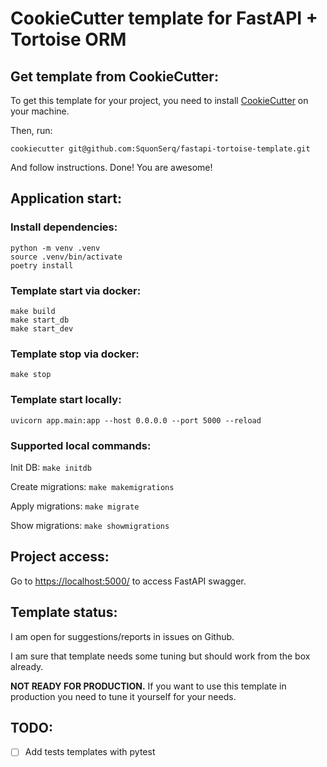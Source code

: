 # CookieCutter template for FastAPI + Tortoise ORM

## Get template from CookieCutter:

To get this template for your project, you need to install [CookieCutter](https://github.com/cookiecutter/cookiecutter?tab=readme-ov-file#installation) on your machine.

Then, run:

```
cookiecutter git@github.com:SquonSerq/fastapi-tortoise-template.git
```

And follow instructions. Done! You are awesome!

## Application start:

### Install dependencies:
```
python -m venv .venv
source .venv/bin/activate
poetry install
```

### Template start via docker:
```
make build
make start_db
make start_dev
```

### Template stop via docker:

`make stop`

### Template start locally:

`uvicorn app.main:app --host 0.0.0.0 --port 5000 --reload`

### Supported local commands:

Init DB: `make initdb`

Create migrations: `make makemigrations`

Apply migrations: `make migrate`

Show migrations: `make showmigrations`

## Project access:

Go to [https://localhost:5000/](https://localhost:5000/) to access FastAPI swagger.

## Template status:

I am open for suggestions/reports in issues on Github.

I am sure that template needs some tuning but should work from the box already.

**NOT READY FOR PRODUCTION.** If you want to use this template in production you need to tune it yourself for your needs.

## TODO:

- [ ] Add tests templates with pytest
